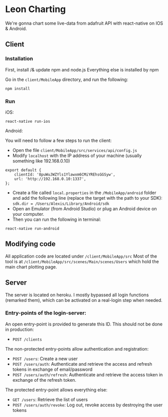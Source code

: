 # Leon Charting

We're gonna chart some live-data from adafruit API with react-native on IOS & Android.

## Client

### Installation

First, install /& update
npm and node.js
Everything else is installed by npm

Go in the `client/MobileApp` directory, and run the following:

```
npm install
```

### Run

iOS:
```
react-native run-ios
```
Android:

You will need to follow a few steps to run the client:

- Open the file `client/MobileApp/src/services/api/config.js`
- Modify `localhost` with the IP address of your machine (usually something like 192.168.0.10)
```
export default {
	clientId: '8puWuJWZYls1Ylawxm6CMiYREhsGGSyw',
	url: 'http://192.168.0.10:1337',
};
```
- Create a file called `local.properties` in the `/MobileApp/android` folder and add the following line (replace the target with the path to your SDK): `sdk.dir = /Users/Alexis/Library/Android/sdk`
- Open an Emulator (from Android Studio) or plug an Android device on your computer.
- Then you can run the following in terminal:
```
react-native run-android
```

## Modifying code

All application code are located under `/client/MobileApp/src`
Most of the tool is at `/client/MobileApp/src/scenes/Main/scenes/Users` which hold the main chart plotting page.

## Server

The server is located on heroku. I mostly bypassed all login functions (remarked them), which can be activated on a real-login step when needed. 


### Entry-points of the login-server:

An open entry-point is provided to generate this ID. This should not be done in production:

- `POST /clients`

The non-protected entry-points allow authentication and registration:

- `POST /users`: Create a new user
- `POST /users/auth`: Authenticate and retrieve the access and refresh tokens in exchange of email/password
- `POST /users/auth/refresh`: Authenticate and retrieve the access token in exchange of the refresh token.

The protected entry-point allows everything else:
- `GET /users`: Retrieve the list of users
- `POST /users/auth/revoke`: Log out, revoke access by destroying the user tokens
